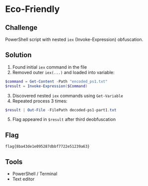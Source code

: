 # Eco-Friendly

## Challenge
PowerShell script with nested `iex` (Invoke-Expression) obfuscation.

## Solution
1. Found initial `iex` command in the file
2. Removed outer `iex(...)` and loaded into variable:
```powershell
$command = Get-Content -Path "encoded_ps1.txt"
$result = Invoke-Expression($Command)
```

3. Discovered nested `iex` commands using `Get-Variable`
4. Repeated process 3 times:
```powershell
$result | Out-File -FilePath decoded-ps1-part1.txt
```

5. Flag appeared in `$result` after third deobfuscation

## Flag
```
flag{8ba43de1e095287dbbf7722e51239a63}
```

## Tools
- PowerShell / Terminal
- Text editor